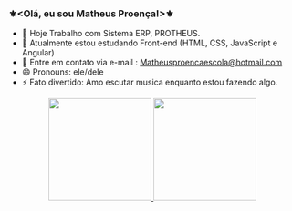 ### ⚜️<Olá, eu sou Matheus Proença!>⚜️


- 🔭 Hoje Trabalho com Sistema ERP, PROTHEUS.
- 🌱 Atualmente estou estudando Front-end (HTML, CSS, JavaScript e Angular)
- 👯 Entre em contato via e-mail : Matheusproencaescola@hotmail.com
- 😄 Pronouns: ele/dele
- ⚡ Fato divertido: Amo escutar musica enquanto estou fazendo algo.

<div align="center">
  <a href="https://github.com/mattproenca">
  <img height="180em" src="https://github-readme-stats.vercel.app/api?username=mattproenca&show_icons=true&theme=dracula&include_all_commits=true&count_private=true"/>
  <img height="180em" src="https://github-readme-stats.vercel.app/api/top-langs/?username=mattproenca&layout=compact&langs_count=7&theme=dracula"/>
</div>
  
  ##
 
